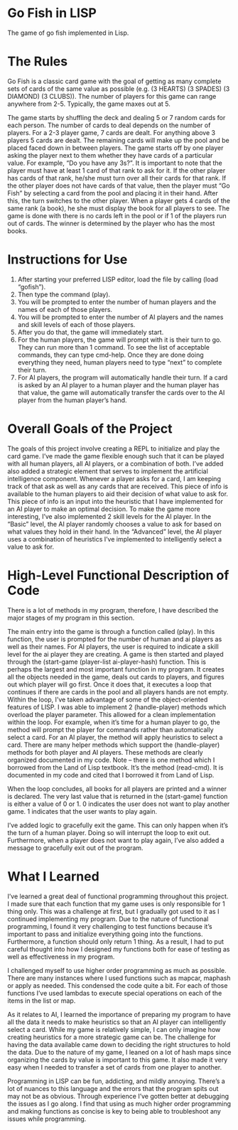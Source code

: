 # Go Fish in LISP
The game of go fish implemented in Lisp.

# The Rules
Go Fish is a classic card game with the goal of getting as many complete sets of cards of the same value as possible (e.g. (3 HEARTS) (3 SPADES) (3 DIAMOND) (3 CLUBS)).   The number of players for this game can range anywhere from 2-5.  Typically, the game maxes out at 5.  

The game starts by shuffling the deck and dealing 5 or 7 random cards for each person.    The number of cards to deal depends on the number of players.  For a 2-3 player game, 7 cards are dealt.  For anything above 3 players 5 cards are dealt.  The remaining cards will make up the pool and be placed faced down in between players.  The game starts off by one player asking the player next to them whether they have cards of a particular value.  For example, “Do you have any 3s?”. It is important to note that the player must have at least 1 card of that rank to ask for it.   If the other player has cards of that rank, he/she must turn over all their cards for that rank.  If the other player does not have cards of that value, then the player must “Go Fish” by selecting a card from the pool and placing it in their hand.  After this, the turn switches to the other player.   When a player gets 4 cards of the same rank (a book), he she must display the book for all players to see.  The game is done with there is no cards left in the pool or if 1 of the players run out of cards.  The winner is determined by the player who has the most books.

# Instructions for Use

1.	After starting your preferred LISP editor, load the file by calling (load “gofish”).
2.	Then type the command (play).
3.	You will be prompted to enter the number of human players and the names of each of those players.
4.	You will be prompted to enter the number of AI players and the names and skill levels of each of those players.
5.	After you do that, the game will immediately start.
6.	For the human players, the game will prompt with it is their turn to go.  They can run more than 1 command.  To see the list of acceptable commands, they can type cmd-help.  Once they are done doing everything they need, human players need to type “next” to complete their turn.
7.	For AI players, the program will automatically handle their turn.  If a card is asked by an AI player to a human player and the human player has that value, the game will automatically transfer the cards over to the AI player from the human player’s hand.


# Overall Goals of the Project

The goals of this project involve creating a REPL to initialize and play the card game.   I’ve made the game flexible enough such that it can be played with all human players, all AI players, or a combination of both.  I’ve added also added a strategic element that serves to implement the artificial intelligence component.  Whenever a player asks for a card, I am keeping track of that ask as well as any cards that are received.  This piece of info is available to the human players to aid their decision of what value to ask for.  This piece of info is an input into the heuristic that I have implemented for an AI player to make an optimal decision.   To make the game more interesting, I’ve also implemented 2 skill levels for the AI player.  In the “Basic” level, the AI player randomly chooses a value to ask for based on what values they hold in their hand.  In the “Advanced” level, the AI player uses a combination of heuristics I’ve implemented to intelligently select a value to ask for.

# High-Level Functional Description of Code

There is a lot of methods in my program, therefore, I have described the major stages of my program in this section.

The main entry into the game is through a function called (play).  In this function, the user is prompted for the number of human and ai players as well as their names.  For AI players, the user is required to indicate a skill level for the ai player they are creating.   A game is then started and played through the (start-game (player-list ai-player-hash) function.  This is perhaps the largest and most important function in my program. It creates all the objects needed in the game, deals out cards to players, and figures out which player will go first.  Once it does that, it executes a loop that continues if there are cards in the pool and all players hands are not empty.   Within the loop, I’ve taken advantage of some of the object-oriented features of LISP.  I was able to implement 2 (handle-player) methods which overload the player parameter.  This allowed for a clean implementation within the loop.  For example, when it’s time for a human player to go, the method will prompt the player for commands rather than automatically select a card.  For an AI player, the method will apply heuristics to select a card.   There are many helper methods which support the (handle-player) methods for both player and AI players.  These methods are clearly organized documented in my code.   Note – there is one method which I borrowed from the Land of Lisp textbook.  It’s the method (read-cmd).  It is documented in my code and cited that I borrowed it from Land of Lisp.

When the loop concludes, all books for all players are printed and a winner is declared.  The very last value that is returned in the (start-game) function is either a value of 0 or 1.  0 indicates the user does not want to play another game.  1 indicates that the user wants to play again.

I’ve added logic to gracefully exit the game.  This can only happen when it’s the turn of a human player.  Doing so will interrupt the loop to exit out.  Furthermore, when a player does not want to play again, I’ve also added a message to gracefully exit out of the program.

# What I Learned

I’ve learned a great deal of functional programming throughout this project.  I made sure that each function that my game uses is only responsible for 1 thing only.  This was a challenge at first, but I gradually got used to it as I continued implementing my program.  Due to the nature of functional programming, I found it very challenging to test functions because it’s important to pass and initialize everything going into the functions.  Furthermore, a function should only return 1 thing.    As a result, I had to put careful thought into how I designed my functions both for ease of testing as well as effectiveness in my program.

I challenged myself to use higher order programming as much as possible.  There are many instances where I used functions such as mapcar, maphash or apply as needed.  This condensed the code quite a bit.  For each of those functions I’ve used lambdas to execute special operations on each of the items in the list or map.

As it relates to AI, I learned the importance of preparing my program to have all the data it needs to make heuristics so that an AI player can intelligently select a card.  While my game is relatively simple, I can only imagine how creating heuristics for a more strategic game can be.   The challenge for having the data available came down to deciding the right structures to hold the data.  Due to the nature of my game, I leaned on a lot of hash maps since organizing the cards by value is important to this game.   It also made it very easy when I needed to transfer a set of cards from one player to another.

Programming in LISP can be fun, addicting, and mildly annoying.  There’s a lot of nuances to this language and the errors that the program spits out may not be as obvious.  Through experience I’ve gotten better at debugging the issues as I go along.    I find that using as much higher order programming and making functions as concise is key to being able to troubleshoot any issues while programming.
